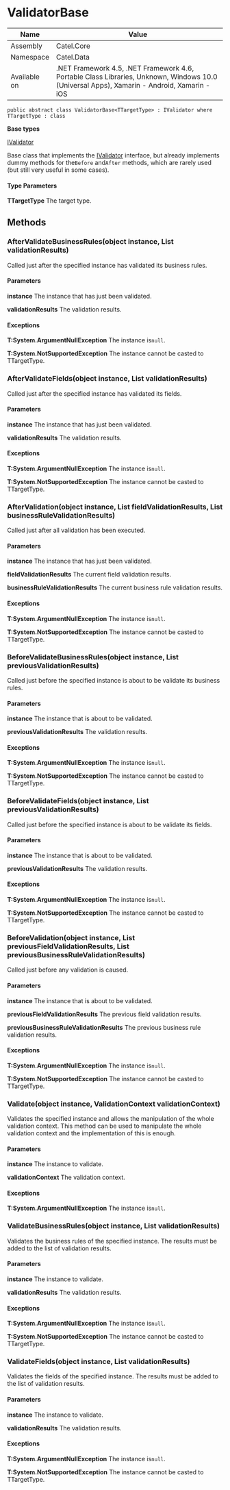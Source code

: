 

# ValidatorBase

Name|Value
---|---
Assembly|Catel.Core
Namespace|Catel.Data
Available on|.NET Framework 4.5, .NET Framework 4.6, Portable Class Libraries, Unknown, Windows 10.0 (Universal Apps), Xamarin - Android, Xamarin - iOS

```
public abstract class ValidatorBase<TTargetType> : IValidator where TTargetType : class 
```

**Base types**

[IValidator](/Catel.Core\Catel\Data\IValidator.md)


Base class that implements the [IValidator](#) interface, but already implements dummy methods for the`Before` and`After` methods, which are rarely used (but still very useful in some cases).

#### Type Parameters

**TTargetType**
The target type.



## Methods

### AfterValidateBusinessRules(object instance, List<IBusinessRuleValidationResult> validationResults)

Called just after the specified instance has validated its business rules.

#### Parameters

**instance**
The instance that has just been validated.

**validationResults**
The validation results.

#### Exceptions

**T:System.ArgumentNullException**
The instance is`null`.

**T:System.NotSupportedException**
The instance cannot be casted to TTargetType.



### AfterValidateFields(object instance, List<IFieldValidationResult> validationResults)

Called just after the specified instance has validated its fields.

#### Parameters

**instance**
The instance that has just been validated.

**validationResults**
The validation results.

#### Exceptions

**T:System.ArgumentNullException**
The instance is`null`.

**T:System.NotSupportedException**
The instance cannot be casted to TTargetType.



### AfterValidation(object instance, List<IFieldValidationResult> fieldValidationResults, List<IBusinessRuleValidationResult> businessRuleValidationResults)

Called just after all validation has been executed.

#### Parameters

**instance**
The instance that has just been validated.

**fieldValidationResults**
The current field validation results.

**businessRuleValidationResults**
The current business rule validation results.

#### Exceptions

**T:System.ArgumentNullException**
The instance is`null`.

**T:System.NotSupportedException**
The instance cannot be casted to TTargetType.



### BeforeValidateBusinessRules(object instance, List<IBusinessRuleValidationResult> previousValidationResults)

Called just before the specified instance is about to be validate its business rules.

#### Parameters

**instance**
The instance that is about to be validated.

**previousValidationResults**
The validation results.

#### Exceptions

**T:System.ArgumentNullException**
The instance is`null`.

**T:System.NotSupportedException**
The instance cannot be casted to TTargetType.



### BeforeValidateFields(object instance, List<IFieldValidationResult> previousValidationResults)

Called just before the specified instance is about to be validate its fields.

#### Parameters

**instance**
The instance that is about to be validated.

**previousValidationResults**
The validation results.

#### Exceptions

**T:System.ArgumentNullException**
The instance is`null`.

**T:System.NotSupportedException**
The instance cannot be casted to TTargetType.



### BeforeValidation(object instance, List<IFieldValidationResult> previousFieldValidationResults, List<IBusinessRuleValidationResult> previousBusinessRuleValidationResults)

Called just before any validation is caused.

#### Parameters

**instance**
The instance that is about to be validated.

**previousFieldValidationResults**
The previous field validation results.

**previousBusinessRuleValidationResults**
The previous business rule validation results.

#### Exceptions

**T:System.ArgumentNullException**
The instance is`null`.

**T:System.NotSupportedException**
The instance cannot be casted to TTargetType.



### Validate(object instance, ValidationContext validationContext)

Validates the specified instance and allows the manipulation of the whole validation context. This method can be used to manipulate the whole validation context and the implementation of this is enough.

#### Parameters

**instance**
The instance to validate.

**validationContext**
The validation context.

#### Exceptions

**T:System.ArgumentNullException**
The instance is`null`.



### ValidateBusinessRules(object instance, List<IBusinessRuleValidationResult> validationResults)

Validates the business rules of the specified instance. The results must be added to the list of validation results.

#### Parameters

**instance**
The instance to validate.

**validationResults**
The validation results.

#### Exceptions

**T:System.ArgumentNullException**
The instance is`null`.

**T:System.NotSupportedException**
The instance cannot be casted to TTargetType.



### ValidateFields(object instance, List<IFieldValidationResult> validationResults)

Validates the fields of the specified instance. The results must be added to the list of validation results.

#### Parameters

**instance**
The instance to validate.

**validationResults**
The validation results.

#### Exceptions

**T:System.ArgumentNullException**
The instance is`null`.

**T:System.NotSupportedException**
The instance cannot be casted to TTargetType.



